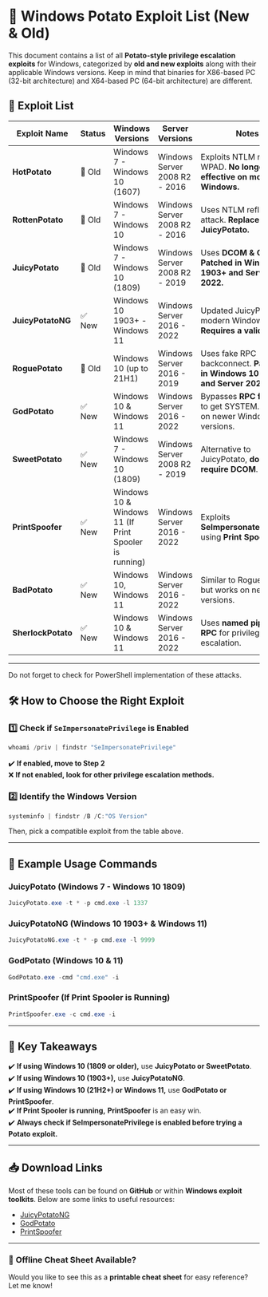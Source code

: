 # 🥔 Windows Potato Exploit List (New & Old)

This document contains a list of all **Potato-style privilege escalation exploits** for Windows, categorized by **old and new exploits** along with their applicable Windows versions.
Keep in mind that binaries for X86-based PC (32-bit architecture) and X64-based PC (64-bit architecture) are different.

## 📜 Exploit List

| **Exploit Name**       | **Status** | **Windows Versions** | **Server Versions** | **Notes** |
|------------------------|-----------|----------------------|----------------------|-----------|
| **HotPotato**          | 🛑 Old    | Windows 7 - Windows 10 (1607) | Windows Server 2008 R2 - 2016 | Exploits NTLM relay via WPAD. **No longer effective on modern Windows.** |
| **RottenPotato**       | 🛑 Old    | Windows 7 - Windows 10 | Windows Server 2008 R2 - 2016 | Uses NTLM reflection attack. **Replaced by JuicyPotato.** |
| **JuicyPotato**        | 🛑 Old    | Windows 7 - Windows 10 (1809) | Windows Server 2008 R2 - 2019 | Uses **DCOM & CLSID**. **Patched in Windows 10 1903+ and Server 2022.** |
| **JuicyPotatoNG**      | ✅ New    | Windows 10 1903+ - Windows 11 | Windows Server 2016 - 2022 | Updated JuicyPotato for modern Windows. **Requires a valid CLSID.** |
| **RoguePotato**        | 🛑 Old    | Windows 10 (up to 21H1) | Windows Server 2016 - 2019 | Uses fake RPC backconnect. **Patched in Windows 10 21H2+ and Server 2022.** |
| **GodPotato**          | ✅ New    | Windows 10 & Windows 11 | Windows Server 2016 - 2022 | Bypasses **RPC filtering** to get SYSTEM. Works on newer Windows versions. |
| **SweetPotato**        | ✅ New    | Windows 7 - Windows 10 (1809) | Windows Server 2008 R2 - 2019 | Alternative to JuicyPotato, **does not require DCOM**. |
| **PrintSpoofer**       | ✅ New    | Windows 10 & Windows 11 (If Print Spooler is running) | Windows Server 2016 - 2022 | Exploits **SeImpersonatePrivilege** using **Print Spooler**. |
| **BadPotato**          | ✅ New    | Windows 10, Windows 11 | Windows Server 2016 - 2022 | Similar to RoguePotato but works on newer versions. |
| **SherlockPotato**     | ✅ New    | Windows 10 & Windows 11 | Windows Server 2016 - 2022 | Uses **named pipes and RPC** for privilege escalation. |

---
Do not forget to check for PowerShell implementation of these attacks.
## 🛠️ How to Choose the Right Exploit

### 1️⃣ Check if `SeImpersonatePrivilege` is Enabled
```powershell
whoami /priv | findstr "SeImpersonatePrivilege"
```
✔️ **If enabled, move to Step 2**  
❌ **If not enabled, look for other privilege escalation methods.**  

### 2️⃣ Identify the Windows Version
```powershell
systeminfo | findstr /B /C:"OS Version"
```
Then, pick a compatible exploit from the table above.

---

## 📌 Example Usage Commands

### **JuicyPotato (Windows 7 - Windows 10 1809)**
```powershell
JuicyPotato.exe -t * -p cmd.exe -l 1337
```

### **JuicyPotatoNG (Windows 10 1903+ & Windows 11)**
```powershell
JuicyPotatoNG.exe -t * -p cmd.exe -l 9999
```

### **GodPotato (Windows 10 & 11)**
```powershell
GodPotato.exe -cmd "cmd.exe" -i
```

### **PrintSpoofer (If Print Spooler is Running)**
```powershell
PrintSpoofer.exe -c cmd.exe -i
```

---

## 📌 Key Takeaways
✔️ **If using Windows 10 (1809 or older),** use **JuicyPotato or SweetPotato**.  
✔️ **If using Windows 10 (1903+),** use **JuicyPotatoNG**.  
✔️ **If using Windows 10 (21H2+) or Windows 11,** use **GodPotato or PrintSpoofer**.  
✔️ **If Print Spooler is running,** **PrintSpoofer** is an easy win.  
✔️ **Always check if SeImpersonatePrivilege is enabled before trying a Potato exploit.**  

---

## 📥 Download Links
Most of these tools can be found on **GitHub** or within **Windows exploit toolkits**. Below are some links to useful resources:
- [JuicyPotatoNG](https://github.com/antonioCoco/JuicyPotatoNG)
- [GodPotato](https://github.com/BeichenDream/GodPotato)
- [PrintSpoofer](https://github.com/itm4n/PrintSpoofer)

---

### 📌 **Offline Cheat Sheet Available?**
Would you like to see this as a **printable cheat sheet** for easy reference? Let me know!
